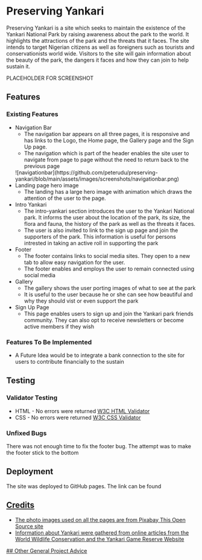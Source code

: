 # Preserving Yankari

Preserving Yankari is a site which seeks to maintain the existence of the Yankari National Park by raising awareness about the park to the world. It highlights the attractions of the park and the threats that it faces. The site intends to target Nigerian citizens as well as foreigners such as tourists and conservationists world wide. Visitors to the site will gain information about the beauty of the park, the dangers it faces and how they can join to help sustain it.

PLACEHOLDER FOR SCREENSHOT

## Features
### Existing Features
<ul>
    <li>Navigation Bar
        <ul>
            <li>The navigation bar appears on all three pages, it is responsive and has links to the Logo, the Home page, the Gallery page and the Sign Up page.</li>
            <li>The navigation which is part of the header enables the site user to navigate from page to page without the need to return back to the previous page</li>
        </ul>
    </li>
   ![navigationbar](https://github.com/peterudu/preserving-yankari/blob/main/assets/images/screenshots/navigationbar.png)
   <!-- ![navigation bar](assets/images/screenshots/navigationbar.png) -->
    <li>Landing page hero image
        <ul>
        <li>The landing has a large hero image with animation which draws the attention of the user to the page.</li>
        </ul>
    </li>
    <li>Intro Yankari
        <ul>
            <li>The intro-yankari section introduces the user to the Yankari National park. It informs the user about the location of the park, its size, the flora and fauna, the history of the park as well as the threats it faces.</li>
            <li>The user is also invited to link to the sign up page and join the supporters of the park. This information is useful for persons intrested in taking an active roll in supporting the park</li>
        </ul>
    </li>
    <li>Footer
            <ul>
            <li>The footer contains links to social media sites. They open to a new tab to allow easy navigation for the user.</li>
            <li>The footer enables and employs the user to remain connected using social media</li>
            </ul>
    </li>
    <li>Gallery
        <ul>
            <li>The gallery shows the user porting images of what to see at the park</li>
            <li>It is useful to the user because he or she can see how beautiful and why they should vist or even support the park</li>
        </ul>
    </li>
    <li>Sign Up Page
        <ul>
            <li>This page enables users to sign up and join the Yankari park friends community. They can also opt to receive newsletters or become active members if they wish</li>
        </ul>
    </li>
</ul>

### Features To Be Implemented
   - A Future Idea would be to integrate a bank connection to the site for users to contribute financially to the sustain

## Testing
### Validator Testing
<ul>
    <li>HTML - No errors were returned <a href="https://validator.w3.org/" target="_blank">W3C HTML Validator</a></li>
    <li>CSS - No errors were returned <a href="https://jigsaw.w3.org/css-validator/" target="_blank">W3C CSS Validator</a></li> 
</ul>

### Unfixed Bugs
There was not enough time to fix the footer bug. The attempt was to make the footer stick to the bottom
## Deployment
The site was deployed to GitHub pages.
The link can be found <a href="https://peterudu.github.io/preserving-yankari/" target="_blank">
## Credits
<ul>
    <li>The photo images used on all the pages are from Pixabay This Open Source site</li>
    <li>Information about Yankari were gathered from online articles from the World Wildlife Conservation and the Yankari Game Reserve Website</li>
  
</ul>
## Other General Project Advice